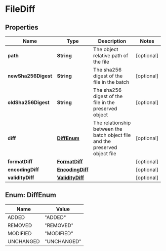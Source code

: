 

# FileDiff


## Properties

Name | Type | Description | Notes
------------ | ------------- | ------------- | -------------
**path** | **String** | The object relative path of the file |  [optional]
**newSha256Digest** | **String** | The sha256 digest of the file in the batch |  [optional]
**oldSha256Digest** | **String** | The sha256 digest of the file in the preserved object |  [optional]
**diff** | [**DiffEnum**](#DiffEnum) | The relationship between the batch object file and the preserved object file |  [optional]
**formatDiff** | [**FormatDiff**](FormatDiff.md) |  |  [optional]
**encodingDiff** | [**EncodingDiff**](EncodingDiff.md) |  |  [optional]
**validityDiff** | [**ValidityDiff**](ValidityDiff.md) |  |  [optional]



## Enum: DiffEnum

Name | Value
---- | -----
ADDED | &quot;ADDED&quot;
REMOVED | &quot;REMOVED&quot;
MODIFIED | &quot;MODIFIED&quot;
UNCHANGED | &quot;UNCHANGED&quot;



